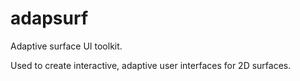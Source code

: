 # adapsurf

Adaptive surface UI toolkit.

Used to create interactive, adaptive user interfaces for 2D surfaces.
